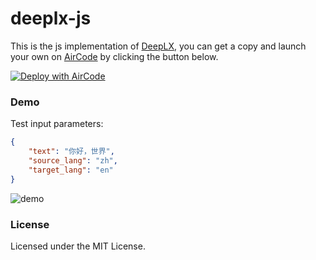 # deeplx-js

This is the js implementation of [DeepLX](https://github.com/OwO-Network/DeepLX), you can get a copy and launch your own on [AirCode](https://aircode.io) by clicking the button below.

[![Deploy with AirCode](https://aircode.io/aircode-deploy-button.svg)](https://aircode.io/dashboard?owner=ifyour&repo=deeplx-js&branch=main&appname=deeplx)

### Demo

Test input parameters:

```json
{
    "text": "你好，世界",
    "source_lang": "zh",
    "target_lang": "en"
}
```

![demo](https://images.mingming.dev/file/798df7bf062e406b5a0c3.png)

### License

Licensed under the MIT License.
